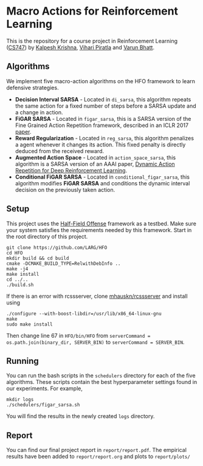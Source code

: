 Macro Actions for Reinforcement Learning
========================================

This is the repository for a course project in Reinforcement Learning ([CS747](https://www.cse.iitb.ac.in/~shivaram/teaching/cs747-a2017/)) by [Kalpesh Krishna](https://github.com/martiansideofthemoon/), [Vihari Piratla](https://github.com/vihari) and [Varun Bhatt](https://github.com/virtualgod).

## Algorithms

We implement five macro-action algorithms on the HFO framework to learn defensive strategies.

* **Decision Interval SARSA** - Located in `di_sarsa`, this algorithm repeats the same action for a fixed number of steps before a SARSA update and a change in action.
* **FiGAR SARSA** - Located in `figar_sarsa`, this is a SARSA version of the Fine Grained Action Repetition framework, described in an ICLR 2017 [paper](https://arxiv.org/abs/1702.06054).
* **Reward Regularization** - Located in `reg_sarsa`, this algorithm penalizes a agent whenever it changes its action. This fixed penalty is directly deduced from the received reward.
* **Augmented Action Space** - Located in `action_space_sarsa`, this algorithm is a SARSA version of an AAAI paper, [Dynamic Action Repetition for Deep Reinforcement Learning](https://www.aaai.org/ocs/index.php/AAAI/AAAI17/paper/viewFile/14866/14384).
* **Conditional FiGAR SARSA** - Located in `conditional_figar_sarsa`, this algorithm modifies **FiGAR SARSA** and conditions the dynamic interval decision on the previously taken action.

## Setup
This project uses the [Half-Field Offense](https://github.com/LARG/HFO) framework as a testbed. Make sure your system satisfies the requirements needed by this framework. Start in the root directory of this project.
````
git clone https://github.com/LARG/HFO
cd HFO
mkdir build && cd build
cmake -DCMAKE_BUILD_TYPE=RelwithDebInfo ..
make -j4
make install
cd ../..
./build.sh
````

If there is an error with rcssserver, clone [mhauskn/rcssserver](https://github.com/mhauskn/rcssserver) and install using

````
./configure --with-boost-libdir=/usr/lib/x86_64-linux-gnu
make
sudo make install
````
Then change line 67 in `HFO/bin/HFO` from `serverCommand = os.path.join(binary_dir, SERVER_BIN)` to `serverCommand = SERVER_BIN`.

## Running

You can run the bash scripts in the `schedulers` directory for each of the five algorithms. These scripts contain the best hyperparameter settings found in our experiments. For example,
````
mkdir logs
./schedulers/figar_sarsa.sh
````
You will find the results in the newly created `logs` directory.

## Report

You can find our final project report in `report/report.pdf`. The empirical results have been added to `report/report.org` and plots to `report/plots/`
